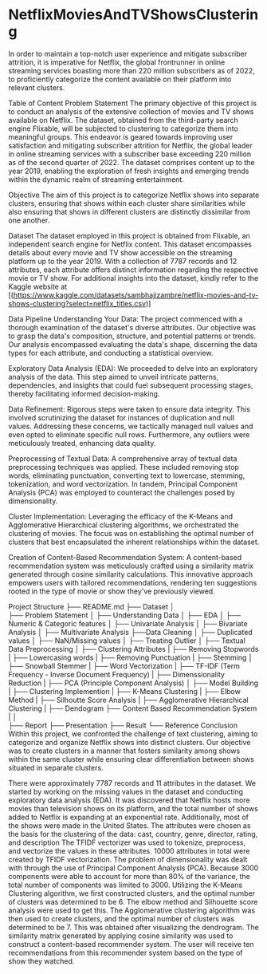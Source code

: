 # NetflixMoviesAndTVShowsClustering
In order to maintain a top-notch user experience and mitigate subscriber attrition, it is imperative for Netflix, the global frontrunner in online streaming services boasting more than 220 million subscribers as of 2022, to proficiently categorize the content available on their platform into relevant clusters.

Table of Content
Problem Statement
The primary objective of this project is to conduct an analysis of the extensive collection of movies and TV shows available on Netflix. The dataset, obtained from the third-party search engine Flixable, will be subjected to clustering to categorize them into meaningful groups. This endeavor is geared towards improving user satisfaction and mitigating subscriber attrition for Netflix, the global leader in online streaming services with a subscriber base exceeding 220 million as of the second quarter of 2022. The dataset comprises content up to the year 2019, enabling the exploration of fresh insights and emerging trends within the dynamic realm of streaming entertainment.

Objective
The aim of this project is to categorize Netflix shows into separate clusters, ensuring that shows within each cluster share similarities while also ensuring that shows in different clusters are distinctly dissimilar from one another.

Dataset
The dataset employed in this project is obtained from Flixable, an independent search engine for Netflix content. This dataset encompasses details about every movie and TV show accessible on the streaming platform up to the year 2019. With a collection of 7787 records and 12 attributes, each attribute offers distinct information regarding the respective movie or TV show. For additional insights into the dataset, kindly refer to the Kaggle website at [(https://www.kaggle.com/datasets/sambhajizambre/netflix-movies-and-tv-shows-clustering?select=netflix_titles.csv)]

Data Pipeline
Understanding Your Data: The project commenced with a thorough examination of the dataset's diverse attributes. Our objective was to grasp the data's composition, structure, and potential patterns or trends. Our analysis encompassed evaluating the data's shape, discerning the data types for each attribute, and conducting a statistical overview.

Exploratory Data Analysis (EDA): We proceeded to delve into an exploratory analysis of the data. This step aimed to unveil intricate patterns, dependencies, and insights that could fuel subsequent processing stages, thereby facilitating informed decision-making.

Data Refinement: Rigorous steps were taken to ensure data integrity. This involved scrutinizing the dataset for instances of duplication and null values. Addressing these concerns, we tactically managed null values and even opted to eliminate specific null rows. Furthermore, any outliers were meticulously treated, enhancing data quality.

Preprocessing of Textual Data: A comprehensive array of textual data preprocessing techniques was applied. These included removing stop words, eliminating punctuation, converting text to lowercase, stemming, tokenization, and word vectorization. In tandem, Principal Component Analysis (PCA) was employed to counteract the challenges posed by dimensionality.

Cluster Implementation: Leveraging the efficacy of the K-Means and Agglomerative Hierarchical clustering algorithms, we orchestrated the clustering of movies. The focus was on establishing the optimal number of clusters that best encapsulated the inherent relationships within the dataset.

Creation of Content-Based Recommendation System: A content-based recommendation system was meticulously crafted using a similarity matrix generated through cosine similarity calculations. This innovative approach empowers users with tailored recommendations, rendering ten suggestions rooted in the type of movie or show they've previously viewed.  

Project Structure
├── README.md
├── Dataset 
│   
├── Problem Statement
│
├── Understanding Data
│
├── EDA
│   ├── Numeric & Categoric features
│   ├── Univariate Analysis
│   ├── Bivariate Analysis
│   ├── Multivariate Analysis
├──Data Cleaning
│   ├── Duplicated values
│   ├── NaN/Missing values
│   ├── Treating Outlier 
│
├── Textual Data Preprocessing
│   ├── Clustering Attributes
|   ├── Removing Stopwords
|   ├── Lowercasing words
|   ├── Removing Punctuation
|   ├── Stemming
│       ├── Snowball Stemmer
|   ├── Word Vectorization
|       ├── TF-IDF (Term Frequency - Inverse Document Frequency)
|   ├── Dimenssionality Reduction
|       ├── PCA (Principle Component Analysis)
│
├── Model Building
|   ├── Clustering Implemention
|       ├── K-Means Clustering
|           ├── Elbow Method
|           ├── Silhoutte Score Analysis
|       ├── Agglomerative Hierarchical Clustering
|           ├── Dendogram
├── Content Based Recommendation System
|
│   
├── Report
├── Presentation
├── Result
└── Reference
Conclusion
Within this project, we confronted the challenge of text clustering, aiming to categorize and organize Netflix shows into distinct clusters. Our objective was to create clusters in a manner that fosters similarity among shows within the same cluster while ensuring clear differentiation between shows situated in separate clusters.

There were approximately 7787 records and 11 attributes in the dataset.
We started by working on the missing values in the dataset and conducting exploratory data analysis (EDA).
It was discovered that Netflix hosts more movies than television shows on its platform, and the total number of shows added to Netflix is expanding at an exponential rate. Additionally, most of the shows were made in the United States.
The attributes were chosen as the basis for the clustering of the data: cast, country, genre, director, rating, and description The TFIDF vectorizer was used to tokenize, preprocess, and vectorize the values in these attributes.
10000 attributes in total were created by TFIDF vectorization.
The problem of dimensionality was dealt with through the use of Principal Component Analysis (PCA). Because 3000 components were able to account for more than 80% of the variance, the total number of components was limited to 3000.
Utilizing the K-Means Clustering algorithm, we first constructed clusters, and the optimal number of clusters was determined to be 6. The elbow method and Silhouette score analysis were used to get this.
The Agglomerative clustering algorithm was then used to create clusters, and the optimal number of clusters was determined to be 7. This was obtained after visualizing the dendrogram.
The similarity matrix generated by applying cosine similarity was used to construct a content-based recommender system. The user will receive ten recommendations from this recommender system based on the type of show they watched.
